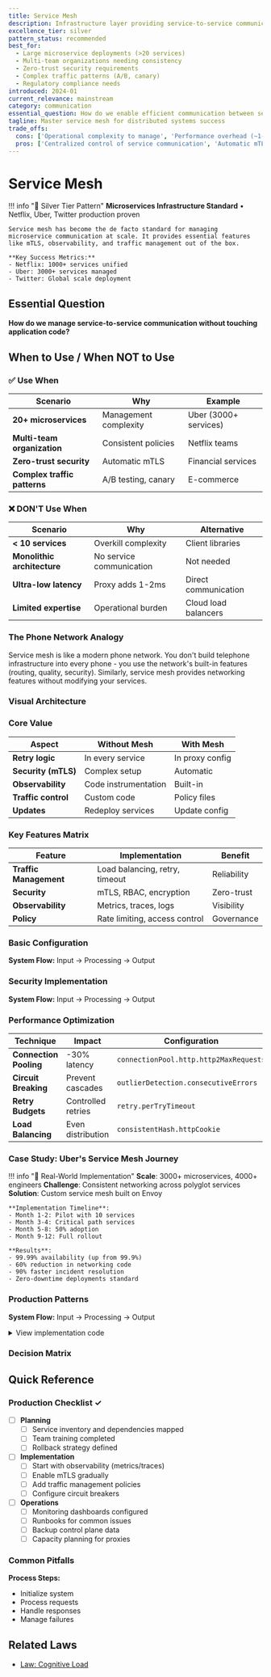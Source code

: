 ```yaml
---
title: Service Mesh
description: Infrastructure layer providing service-to-service communication, security, and observability
excellence_tier: silver
pattern_status: recommended
best_for:
  - Large microservice deployments (>20 services)
  - Multi-team organizations needing consistency
  - Zero-trust security requirements
  - Complex traffic patterns (A/B, canary)
  - Regulatory compliance needs
introduced: 2024-01
current_relevance: mainstream
category: communication
essential_question: How do we enable efficient communication between services using service mesh?
tagline: Master service mesh for distributed systems success
trade_offs:
  cons: ['Operational complexity to manage', 'Performance overhead (~1-2ms latency)', 'Resource consumption (sidecars)', 'Learning curve for teams', 'Debugging complexity with proxies']
  pros: ['Centralized control of service communication', 'Automatic mTLS and security policies', 'Built-in observability (traces, metrics, logs)', 'Traffic management capabilities', 'Consistent policies across services']
---
```



# Service Mesh

!!! info "🥈 Silver Tier Pattern"
    **Microservices Infrastructure Standard** • Netflix, Uber, Twitter production proven
    
    Service mesh has become the de facto standard for managing microservice communication at scale. It provides essential features like mTLS, observability, and traffic management out of the box.
    
    **Key Success Metrics:**
    - Netflix: 1000+ services unified
    - Uber: 3000+ services managed
    - Twitter: Global scale deployment

## Essential Question
**How do we manage service-to-service communication without touching application code?**

## When to Use / When NOT to Use

### ✅ Use When
| Scenario | Why | Example |
|----------|-----|---------|
| **20+ microservices** | Management complexity | Uber (3000+ services) |
| **Multi-team organization** | Consistent policies | Netflix teams |
| **Zero-trust security** | Automatic mTLS | Financial services |
| **Complex traffic patterns** | A/B testing, canary | E-commerce |

### ❌ DON'T Use When  
| Scenario | Why | Alternative |
|----------|-----|-------------|
| **< 10 services** | Overkill complexity | Client libraries |
| **Monolithic architecture** | No service communication | Not needed |
| **Ultra-low latency** | Proxy adds 1-2ms | Direct communication |
| **Limited expertise** | Operational burden | Cloud load balancers |

### The Phone Network Analogy
Service mesh is like a modern phone network. You don't build telephone infrastructure into every phone - you use the network's built-in features (routing, quality, security). Similarly, service mesh provides networking features without modifying your services.

### Visual Architecture


### Core Value
| Aspect | Without Mesh | With Mesh |
|--------|--------------|-----------|  
| **Retry logic** | In every service | In proxy config |
| **Security (mTLS)** | Complex setup | Automatic |
| **Observability** | Code instrumentation | Built-in |
| **Traffic control** | Custom code | Policy files |
| **Updates** | Redeploy services | Update config |

### Key Features Matrix

| Feature | Implementation | Benefit |
|---------|----------------|---------|
| **Traffic Management** | Load balancing, retry, timeout | Reliability |
| **Security** | mTLS, RBAC, encryption | Zero-trust |
| **Observability** | Metrics, traces, logs | Visibility |
| **Policy** | Rate limiting, access control | Governance |

### Basic Configuration
**System Flow:** Input → Processing → Output


### Security Implementation

**System Flow:** Input → Processing → Output


### Performance Optimization

| Technique | Impact | Configuration |
|-----------|--------|---------------|
| **Connection Pooling** | -30% latency | `connectionPool.http.http2MaxRequests` |
| **Circuit Breaking** | Prevent cascades | `outlierDetection.consecutiveErrors` |
| **Retry Budgets** | Controlled retries | `retry.perTryTimeout` |
| **Load Balancing** | Even distribution | `consistentHash.httpCookie` |

### Case Study: Uber's Service Mesh Journey

!!! info "🏢 Real-World Implementation"
    **Scale**: 3000+ microservices, 4000+ engineers
    **Challenge**: Consistent networking across polyglot services
    **Solution**: Custom service mesh built on Envoy
    
    **Implementation Timeline**:
    - Month 1-2: Pilot with 10 services
    - Month 3-4: Critical path services
    - Month 5-8: 50% adoption
    - Month 9-12: Full rollout
    
    **Results**:
    - 99.99% availability (up from 99.9%)
    - 60% reduction in networking code
    - 90% faster incident resolution
    - Zero-downtime deployments standard

### Production Patterns

**System Flow:** Input → Processing → Output


<details>
<summary>View implementation code</summary>

**Process Overview:** See production implementations for details


<details>
<summary>📄 View implementation code</summary>

# Health-aware load balancing
class MeshLoadBalancer:
    def configure_health_checking(self):
        return {
            "healthChecks": [{
                "timeout": "3s",
                "interval": "5s",
                "unhealthyThreshold": 2,
                "healthyThreshold": 1,
                "path": "/health",
                "httpHeaders": [{"name": "x-health-check", "value": "mesh"}]
            }]
        }
    
    def configure_outlier_detection(self):
        return {
            "consecutiveErrors": 5,
            "interval": "30s",
            "baseEjectionTime": "30s",
            "maxEjectionPercent": 50,
            "minHealthPercent": 30
        }

</details>

</details>

### Decision Matrix

## Quick Reference

### Production Checklist ✓
- [ ] **Planning**
  - [ ] Service inventory and dependencies mapped
  - [ ] Team training completed
  - [ ] Rollback strategy defined
  
- [ ] **Implementation**
  - [ ] Start with observability (metrics/traces)
  - [ ] Enable mTLS gradually
  - [ ] Add traffic management policies
  - [ ] Configure circuit breakers
  
- [ ] **Operations**
  - [ ] Monitoring dashboards configured
  - [ ] Runbooks for common issues
  - [ ] Backup control plane data
  - [ ] Capacity planning for proxies

### Common Pitfalls
**Process Steps:**
- Initialize system
- Process requests
- Handle responses
- Manage failures
## Related Laws

- [Law: Cognitive Load](../../core-principles/laws/cognitive-load.md)



